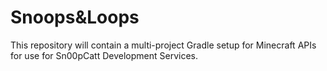 # Snoops&Loops

This repository will contain a multi-project Gradle setup for Minecraft APIs for use for Sn00pCatt Development Services.
